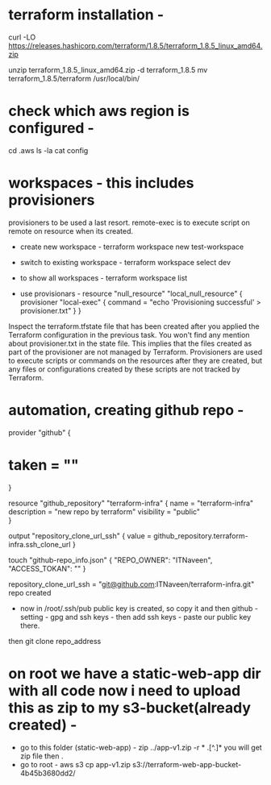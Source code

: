 # terraform installation - 
curl -LO https://releases.hashicorp.com/terraform/1.8.5/terraform_1.8.5_linux_amd64.zip

unzip terraform_1.8.5_linux_amd64.zip -d terraform_1.8.5
mv terraform_1.8.5/terraform /usr/local/bin/

# check which aws region is configured - 
cd .aws 
ls -la 
cat config

# workspaces - this includes provisioners 
provisioners to be used a last resort.
remote-exec is to execute script on remote on resource when its created.

- create new workspace - terraform workspace new test-workspace
- switch to existing workspace - terraform workspace select dev
- to show all workspaces - terraform workspace list

- use provisionars - 
resource "null_resource" "local_null_resource"  {
  provisioner "local-exec" {
    command = "echo 'Provisioning successful' > provisioner.txt"
  }
}

Inspect the terraform.tfstate file that has been created after you applied the Terraform configuration in the previous task. You won't find any mention about provisioner.txt in the state file.
This implies that the files created as part of the provisioner are not managed by Terraform. Provisioners are used to execute scripts or commands on the resources after they are created, but any files or configurations created by these scripts are not tracked by Terraform.

# automation, creating github repo - 
provider "github" {
   # taken = ""
}

resource "github_repository" "terraform-infra" {
    name = "terraform-infra"
    description = "new repo by terraform"
    visibility = "public"    
}

output "repository_clone_url_ssh" {
    value = github_repository.terraform-infra.ssh_clone_url
}

touch "github-repo_info.json"
{
    "REPO_OWNER": "ITNaveen",
    "ACCESS_TOKAN": ""
}

repository_clone_url_ssh = "git@github.com:ITNaveen/terraform-infra.git"
repo created 

- now in /root/.ssh/pub 
public key is created, so copy it and then github - setting - gpg and ssh keys - then add ssh keys - paste our public key there.

then git clone repo_address 

# on root we have a static-web-app dir with all code now i need to upload this as zip to my s3-bucket(already created) - 
- go to this folder (static-web-app) - zip ../app-v1.zip -r * .[^.]*
you will get zip file then .
- go to root - 
aws s3 cp app-v1.zip s3://terraform-web-app-bucket-4b45b3680dd2/

